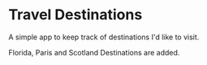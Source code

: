 # Travel Destinations

A simple app to keep track of destinations I'd like to visit.

Florida, Paris and Scotland Destinations are added.
